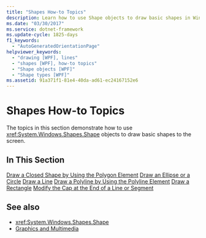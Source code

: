 ```yaml
---
title: "Shapes How-to Topics"
description: Learn how to use Shape objects to draw basic shapes in Windows Presentation Foundation (WPF).
ms.date: "03/30/2017"
ms.service: dotnet-framework
ms.update-cycle: 1825-days
f1_keywords:
  - "AutoGeneratedOrientationPage"
helpviewer_keywords:
  - "drawing [WPF], lines"
  - "shapes [WPF], how-to topics"
  - "Shape objects [WPF]"
  - "Shape types [WPF]"
ms.assetid: 91a371f1-81e4-40da-ad61-ec24167152e6
---
```

# Shapes How-to Topics

The topics in this section demonstrate how to use <xref:System.Windows.Shapes.Shape> objects to draw basic shapes to the screen.

## In This Section

[Draw a Closed Shape by Using the Polygon Element](how-to-draw-a-closed-shape-by-using-the-polygon-element.md)
[Draw an Ellipse or a Circle](how-to-draw-an-ellipse-or-a-circle.md)
[Draw a Line](how-to-draw-a-line.md)
[Draw a Polyline by Using the Polyline Element](how-to-draw-a-polyline-by-using-the-polyline-element.md)
[Draw a Rectangle](how-to-draw-a-rectangle.md)
[Modify the Cap at the End of a Line or Segment](how-to-modify-the-cap-at-the-end-of-a-line-or-segment.md)

## See also

- <xref:System.Windows.Shapes.Shape>
- [Graphics and Multimedia](index.md)
